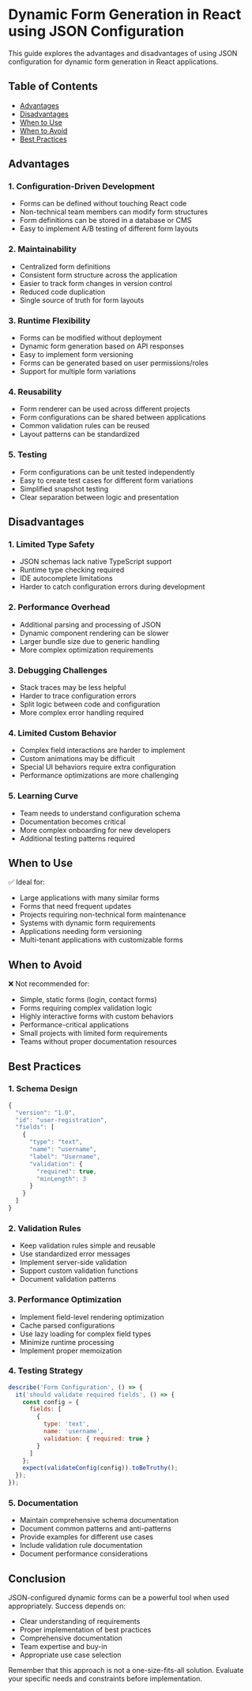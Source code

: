 # Dynamic Form Generation in React using JSON Configuration

This guide explores the advantages and disadvantages of using JSON configuration for dynamic form generation in React applications.

## Table of Contents
- [Advantages](#advantages)
- [Disadvantages](#disadvantages)
- [When to Use](#when-to-use)
- [When to Avoid](#when-to-avoid)
- [Best Practices](#best-practices)

## Advantages

### 1. Configuration-Driven Development
- Forms can be defined without touching React code
- Non-technical team members can modify form structures
- Form definitions can be stored in a database or CMS
- Easy to implement A/B testing of different form layouts

### 2. Maintainability
- Centralized form definitions
- Consistent form structure across the application
- Easier to track form changes in version control
- Reduced code duplication
- Single source of truth for form layouts

### 3. Runtime Flexibility
- Forms can be modified without deployment
- Dynamic form generation based on API responses
- Easy to implement form versioning
- Forms can be generated based on user permissions/roles
- Support for multiple form variations

### 4. Reusability
- Form renderer can be used across different projects
- Form configurations can be shared between applications
- Common validation rules can be reused
- Layout patterns can be standardized

### 5. Testing
- Form configurations can be unit tested independently
- Easy to create test cases for different form variations
- Simplified snapshot testing
- Clear separation between logic and presentation

## Disadvantages

### 1. Limited Type Safety
- JSON schemas lack native TypeScript support
- Runtime type checking required
- IDE autocomplete limitations
- Harder to catch configuration errors during development

### 2. Performance Overhead
- Additional parsing and processing of JSON
- Dynamic component rendering can be slower
- Larger bundle size due to generic handling
- More complex optimization requirements

### 3. Debugging Challenges
- Stack traces may be less helpful
- Harder to trace configuration errors
- Split logic between code and configuration
- More complex error handling required

### 4. Limited Custom Behavior
- Complex field interactions are harder to implement
- Custom animations may be difficult
- Special UI behaviors require extra configuration
- Performance optimizations are more challenging

### 5. Learning Curve
- Team needs to understand configuration schema
- Documentation becomes critical
- More complex onboarding for new developers
- Additional testing patterns required

## When to Use

✅ Ideal for:
- Large applications with many similar forms
- Forms that need frequent updates
- Projects requiring non-technical form maintenance
- Systems with dynamic form requirements
- Applications needing form versioning
- Multi-tenant applications with customizable forms

## When to Avoid

❌ Not recommended for:
- Simple, static forms (login, contact forms)
- Forms requiring complex validation logic
- Highly interactive forms with custom behaviors
- Performance-critical applications
- Small projects with limited form requirements
- Teams without proper documentation resources

## Best Practices

### 1. Schema Design
```javascript
{
  "version": "1.0",
  "id": "user-registration",
  "fields": [
    {
      "type": "text",
      "name": "username",
      "label": "Username",
      "validation": {
        "required": true,
        "minLength": 3
      }
    }
  ]
}
```

### 2. Validation Rules
- Keep validation rules simple and reusable
- Use standardized error messages
- Implement server-side validation
- Support custom validation functions
- Document validation patterns

### 3. Performance Optimization
- Implement field-level rendering optimization
- Cache parsed configurations
- Use lazy loading for complex field types
- Minimize runtime processing
- Implement proper memoization

### 4. Testing Strategy
```javascript
describe('Form Configuration', () => {
  it('should validate required fields', () => {
    const config = {
      fields: [
        {
          type: 'text',
          name: 'username',
          validation: { required: true }
        }
      ]
    };
    expect(validateConfig(config)).toBeTruthy();
  });
});
```

### 5. Documentation
- Maintain comprehensive schema documentation
- Document common patterns and anti-patterns
- Provide examples for different use cases
- Include validation rule documentation
- Document performance considerations

## Conclusion

JSON-configured dynamic forms can be a powerful tool when used appropriately. Success depends on:
- Clear understanding of requirements
- Proper implementation of best practices
- Comprehensive documentation
- Team expertise and buy-in
- Appropriate use case selection

Remember that this approach is not a one-size-fits-all solution. Evaluate your specific needs and constraints before implementation.